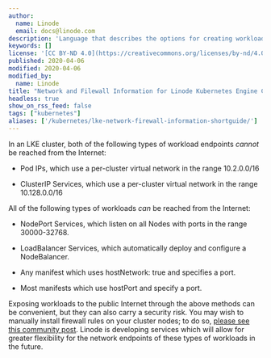 ```yaml
---
author:
  name: Linode
  email: docs@linode.com
description: 'Language that describes the options for creating workloads on Linode Kubernetes Engine that are accessible from the Internet, and directions for creating firewall rules for your nodes.'
keywords: []
license: '[CC BY-ND 4.0](https://creativecommons.org/licenses/by-nd/4.0)'
published: 2020-04-06
modified: 2020-04-06
modified_by:
  name: Linode
title: "Network and Filewall Information for Linode Kubernetes Engine Clusters"
headless: true
show_on_rss_feed: false
tags: ["kubernetes"]
aliases: ['/kubernetes/lke-network-firewall-information-shortguide/']
---
```


In an LKE cluster, both of the following types of workload endpoints *cannot* be reached from the Internet:

-   Pod IPs, which use a per-cluster virtual network in the range 10.2.0.0/16

-   ClusterIP Services, which use a per-cluster virtual network in the range 10.128.0.0/16

All of the following types of workloads *can* be reached from the Internet:

-   NodePort Services, which listen on all Nodes with ports in the range 30000-32768.

-   LoadBalancer Services, which automatically deploy and configure a NodeBalancer.

-   Any manifest which uses hostNetwork: true and specifies a port.

-   Most manifests which use hostPort and specify a port.

Exposing workloads to the public Internet through the above methods can be convenient, but they can also carry a security risk. You may wish to manually install firewall rules on your cluster nodes; to do so, [please see this community post](https://www.linode.com/community/questions/19155/securing-k8s-cluster). Linode is developing services which will allow for greater flexibility for the network endpoints of these types of workloads in the future.